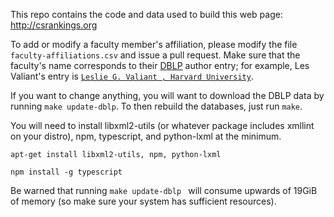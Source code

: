 This repo contains the code and data used to build this web page:
http://csrankings.org

To add or modify a faculty member's affiliation, please modify the
file ```faculty-affiliations.csv``` and issue a pull request. Make
sure that the faculty's name corresponds to their <a href="http://dblp.uni-trier.de/search/">DBLP</a> author entry;
for example, Les Valiant's entry is <a
href="http://dblp.uni-trier.de/pers/hd/v/Valiant:Leslie_G=">```Leslie
G. Valiant , Harvard University```</a>.

If you want to change anything, you will want to download the DBLP data by running ``make update-dblp``. To then rebuild the databases, just run ```make```.

You will need to install libxml2-utils (or whatever package includes xmllint on your distro), npm, typescript, and python-lxml at the minimum.

`apt-get install libxml2-utils, npm, python-lxml`

`npm install -g typescript`

Be warned that running ``make update-dblp `` will consume upwards of 19GiB of memory (so make sure your system has sufficient resources).
